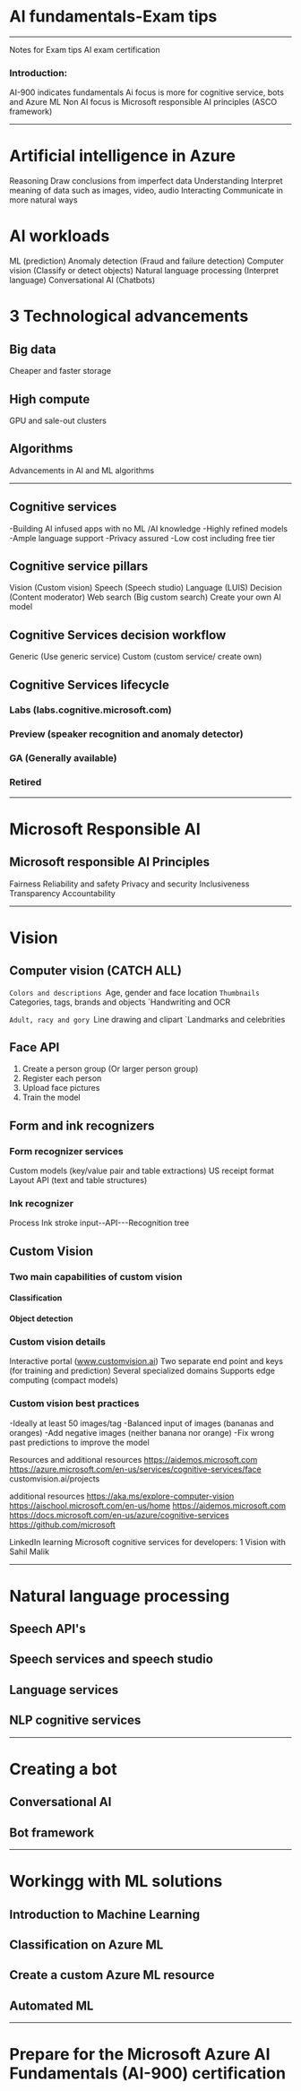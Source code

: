 # AI fundamentals-Exam tips
*************************************************
Notes for Exam tips AI exam certification

### Introduction:
 AI-900 indicates fundamentals
Ai focus is more for cognitive service, bots and Azure ML
Non AI focus is Microsoft responsible AI principles (ASCO framework)

***************************************************

# Artificial intelligence in Azure
Reasoning
	Draw conclusions from imperfect data
Understanding
	Interpret meaning of data such as images, video, audio
Interacting
	Communicate in more natural ways

# AI workloads
ML (prediction)
Anomaly detection (Fraud and failure detection)
Computer vision (Classify or detect objects)
Natural language processing (Interpret language)
Conversational AI (Chatbots)


# 3 Technological advancements
## Big data
Cheaper and faster storage

## High compute
GPU and sale-out clusters

## Algorithms
Advancements in AI and ML algorithms

*******************************************************

## Cognitive services
-Building AI infused apps with no ML /AI knowledge
-Highly refined models
-Ample language support
-Privacy assured
-Low cost including free tier

## Cognitive service pillars
Vision (Custom vision)
Speech (Speech studio)
Language (LUIS)
Decision (Content moderator)
Web search (Big custom search)
Create your own AI model

## Cognitive Services decision workflow
Generic (Use generic service)
Custom (custom service/ create own)

## Cognitive Services lifecycle
### Labs (labs.cognitive.microsoft.com)
### Preview (speaker recognition and anomaly detector)
### GA (Generally available)
### Retired

****************************************

# Microsoft Responsible AI
## Microsoft responsible AI Principles
Fairness
Reliability and safety
Privacy and security
Inclusiveness
Transparency
Accountability

***************************************

# Vision
## Computer vision (CATCH ALL)
`Colors and descriptions
`Age, gender and face location
`Thumbnails
`Categories, tags, brands and objects
`Handwriting and OCR

`Adult, racy and gory
`Line drawing and clipart
`Landmarks and celebrities

## Face API
1. Create a person group (Or larger person group)
2. Register each person
3. Upload face pictures
4. Train the model

## Form and ink recognizers

### Form recognizer services
Custom models (key/value pair and table extractions)
US receipt format
Layout API (text and table structures)

### Ink recognizer

Process
Ink stroke input--API---Recognition tree

## Custom Vision

### Two main capabilities of custom vision
#### Classification
#### Object detection

### Custom vision details
Interactive portal (www.customvision.ai)
Two separate end point and keys (for training and prediction)
Several specialized domains
Supports edge computing (compact models)

### Custom vision best practices
-Ideally at least 50 images/tag
-Balanced input of images (bananas and oranges)
-Add negative images (neither banana nor orange)
-Fix wrong past predictions to improve the model

Resources and additional resources
https://aidemos.microsoft.com
https://azure.microsoft.com/en-us/services/cognitive-services/face
customvision.ai/projects

additional resources
https://aka.ms/explore-computer-vision
https://aischool.microsoft.com/en-us/home
https://aidemos.microsoft.com
https://docs.microsoft.com/en-us/azure/cognitive-services
https://github.com/microsoft

LinkedIn learning
Microsoft cognitive services for developers: 1 Vision with Sahil Malik


******************************************************
# Natural language processing


## Speech API's

## Speech services and speech studio

## Language services

## NLP cognitive services

************************************
# Creating a bot

## Conversational AI

## Bot framework

************************************
# Workingg with ML solutions

## Introduction to Machine Learning

## Classification on Azure ML

## Create a custom Azure ML resource

## Automated ML

*************************************
# Prepare for the Microsoft Azure AI Fundamentals (AI-900) certification

